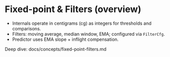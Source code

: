 # Fixed-point & Filters (overview)

- Internals operate in centigrams (cg) as integers for thresholds and comparisons.
- Filters: moving average, median window, EMA; configured via `FilterCfg`.
- Predictor uses EMA slope + inflight compensation.

Deep dive: docs/concepts/fixed-point-filters.md
